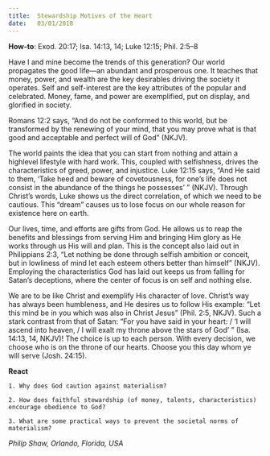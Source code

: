 ```yaml
---
title:  Stewardship Motives of the Heart
date:   03/01/2018
---
```


**How-to**: Exod. 20:17; Isa. 14:13, 14; Luke 12:15; Phil. 2:5–8

Have I and mine become the trends of this generation? Our world propagates the good life—an abundant and prosperous one. It teaches that money, power, and wealth are the key desirables driving the society it operates. Self and self-interest are the key attributes of the popular and celebrated. Money, fame, and power are exemplified, put on display, and glorified in society.

Romans 12:2 says, “And do not be conformed to this world, but be transformed by the renewing of your mind, that you may prove what is that good and acceptable and perfect will of God” (NKJV).

The world paints the idea that you can start from nothing and attain a highlevel lifestyle with hard work. This, coupled with selfishness, drives the characteristics of greed, power, and injustice. Luke 12:15 says, “And He said to them, ‘Take heed and beware of covetousness, for one’s life does not consist in the abundance of the things he possesses’ ” (NKJV). Through Christ’s words, Luke shows us the direct correlation, of which we need to be cautious. This “dream” causes us to lose focus on our whole reason for existence here on earth.

Our lives, time, and efforts are gifts from God. He allows us to reap the benefits and blessings from serving Him and bringing Him glory as He works through us His will and plan. This is the concept also laid out in Philippians 2:3, “Let nothing be done through selfish ambition or conceit, but in lowliness of mind let each esteem others better than himself” (NKJV). Employing the characteristics God has laid out keeps us from falling for Satan’s deceptions, where the center of focus is on self and nothing else.

We are to be like Christ and exemplify His character of love. Christ’s way has always been humbleness, and He desires us to follow His example: “Let this mind be in you which was also in Christ Jesus” (Phil. 2:5, NKJV). Such a stark contrast from that of Satan: “For you have said in your heart: / ‘I will ascend into heaven, / I will exalt my throne above the stars of God’ ” (Isa. 14:13, 14, NKJV)! The choice is up to each person. With every decision, we choose who is on the throne of our hearts. Choose you this day whom ye will serve (Josh. 24:15).

**React**

`1. Why does God caution against materialism?`

`2. How does faithful stewardship (of money, talents, characteristics) encourage obedience to God?`

`3. What are some practical ways to prevent the societal norms of materialism?`

_Philip Shaw, Orlando, Florida, USA_